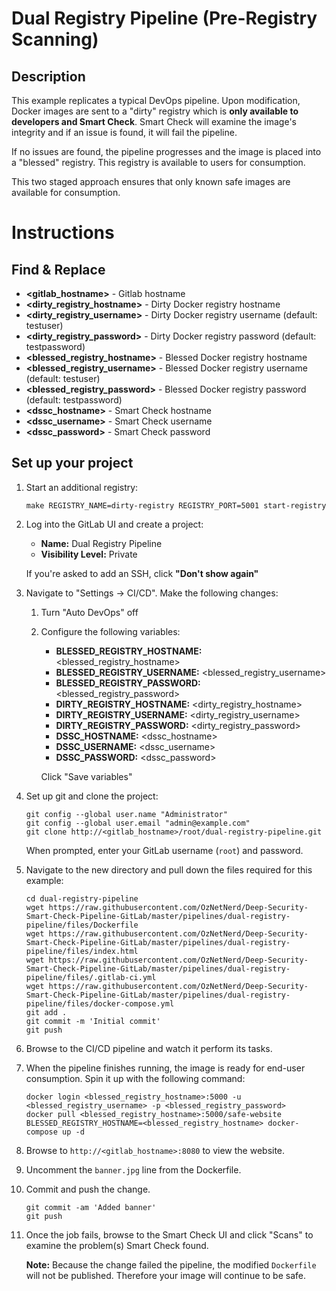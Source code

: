 # Dual Registry Pipeline (Pre-Registry Scanning)
## Description

This example replicates a typical DevOps pipeline. Upon modification, Docker images are sent to a "dirty" registry which is **only available to developers and Smart Check**.  Smart Check will examine the image's integrity and if an issue is found, it will fail the pipeline. 

If no issues are found, the pipeline progresses and the image is placed into a "blessed" registry. This registry is available to users for consumption.

This two staged approach ensures that only known safe images are available for consumption.        

# Instructions
## Find & Replace

* **<gitlab_hostname>** - Gitlab hostname  
* **<dirty_registry_hostname>** - Dirty Docker registry hostname 
* **<dirty_registry_username>** - Dirty Docker registry username (default: testuser)
* **<dirty_registry_password>** - Dirty Docker registry password (default: testpassword)
* **<blessed_registry_hostname>** - Blessed Docker registry hostname 
* **<blessed_registry_username>** - Blessed Docker registry username (default: testuser)
* **<blessed_registry_password>** - Blessed Docker registry password (default: testpassword)
* **<dssc_hostname>** - Smart Check hostname
* **<dssc_username>** - Smart Check username
* **<dssc_password>** - Smart Check password

## Set up your project

1. Start an additional registry:
	```
	make REGISTRY_NAME=dirty-registry REGISTRY_PORT=5001 start-registry
	```

2. Log into the GitLab UI and create a project:
	* **Name:** Dual Registry Pipeline
	* **Visibility Level:** Private

	If you're asked to add an SSH, click **"Don't show again"** 
 
3. 	Navigate to "Settings -> CI/CD". Make the following changes:
	1. Turn "Auto DevOps" off
	2. Configure the following variables:
		* **BLESSED_REGISTRY_HOSTNAME:** <blessed_registry_hostname>
		* **BLESSED_REGISTRY_USERNAME:** <blessed_registry_username>
		* **BLESSED_REGISTRY_PASSWORD:** <blessed_registry_password>
		* **DIRTY_REGISTRY_HOSTNAME:** <dirty_registry_hostname>
		* **DIRTY_REGISTRY_USERNAME:** <dirty_registry_username>
		* **DIRTY_REGISTRY_PASSWORD:** <dirty_registry_password>		
		* **DSSC_HOSTNAME:** <dssc_hostname>
		* **DSSC_USERNAME:** <dssc_username>
		* **DSSC_PASSWORD:** <dssc_password>
		
		Click "Save variables"

4. Set up git and clone the project:

	```
	git config --global user.name "Administrator"
	git config --global user.email "admin@example.com"
	git clone http://<gitlab_hostname>/root/dual-registry-pipeline.git
	```
	
	When prompted, enter your GitLab username (`root`) and password.
		
5. Navigate to the new directory and pull down the files required for this example:
	
	```
	cd dual-registry-pipeline
	wget https://raw.githubusercontent.com/OzNetNerd/Deep-Security-Smart-Check-Pipeline-GitLab/master/pipelines/dual-registry-pipeline/files/Dockerfile
	wget https://raw.githubusercontent.com/OzNetNerd/Deep-Security-Smart-Check-Pipeline-GitLab/master/pipelines/dual-registry-pipeline/files/index.html
	wget https://raw.githubusercontent.com/OzNetNerd/Deep-Security-Smart-Check-Pipeline-GitLab/master/pipelines/dual-registry-pipeline/files/.gitlab-ci.yml
	wget https://raw.githubusercontent.com/OzNetNerd/Deep-Security-Smart-Check-Pipeline-GitLab/master/pipelines/dual-registry-pipeline/files/docker-compose.yml
	git add .
	git commit -m 'Initial commit'
	git push
	```

6. Browse to the CI/CD pipeline and watch it perform its tasks.

7. When the pipeline finishes running, the image is ready for end-user consumption. Spin it up with the following command:

	```
	docker login <blessed_registry_hostname>:5000 -u <blessed_registry_username> -p <blessed_registry_password>
	docker pull <blessed_registry_hostname>:5000/safe-website
	BLESSED_REGISTRY_HOSTNAME=<blessed_registry_hostname> docker-compose up -d
	```

8. Browse to `http://<gitlab_hostname>:8080` to view the website.

9. Uncomment the `banner.jpg` line from the Dockerfile.
 
10. Commit and push the change.
	```
	git commit -am 'Added banner'
	git push
	```

11. Once the job fails, browse to the Smart Check UI and click "Scans" to examine the problem(s) Smart Check found.

	**Note:**  Because the change failed the pipeline, the modified `Dockerfile` will not be published. Therefore your image will continue to be safe. 